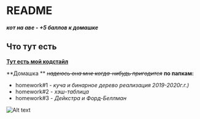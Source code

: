 # README #
__*кот на аве - +5 баллов к домашке*__

## Что тут есть ##
**[Тут есть мой кодстайл](https://bitbucket.org/blvckwizrd/vftsh.algo.stavrogina.2020/src/master/code-style.md)**

**Домашка ** ~~*надеюсь она мне когда-нибудь пригодится*~~ **по папкам:**

+ homework#1 - *куча и бинарное дерево реализация 2019-2020г.г.)*
+ homework#2 - *хэш-таблица*
+ homework#3 - *Дейкстра и Форд-Беллман*
 
 
 ![Alt text](https://sun9-58.userapi.com/impg/iSQZ1_tpLSr-yoSpaMkOMlCdt8gArq55c_UmPA/hF2Lv4lRGBo.jpg?size=594x446&quality=96&proxy=1&sign=d988d2d9c86258ff4c7038b0656aee9b "работать быстро")
